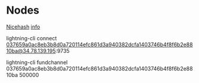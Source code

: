 # Nodes

[Nicehash](https://www.nicehash.com/nicehash-lightning-network-node)
[info](https://1ml.com/node/037659a0ac8eb3b8d0a720114efc861d3a940382dcfa1403746b4f8f6b2e8810ba)


lightning-cli connect 037659a0ac8eb3b8d0a720114efc861d3a940382dcfa1403746b4f8f6b2e8810ba@34.78.139.195:9735

lightning-cli fundchannel 037659a0ac8eb3b8d0a720114efc861d3a940382dcfa1403746b4f8f6b2e8810ba 500000